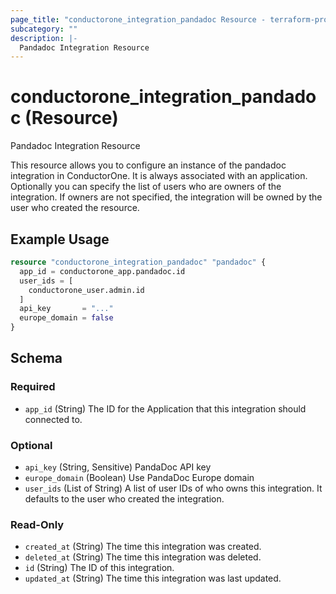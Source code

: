 ```yaml
---
page_title: "conductorone_integration_pandadoc Resource - terraform-provider-conductorone"
subcategory: ""
description: |-
  Pandadoc Integration Resource
---
```


# conductorone_integration_pandadoc (Resource)

Pandadoc Integration Resource

This resource allows you to configure an instance of the pandadoc integration in ConductorOne.
It is always associated with an application. Optionally you can specify the list of users who are owners of the integration.
If owners are not specified, the integration will be owned by the user who created the resource.

## Example Usage

```terraform
resource "conductorone_integration_pandadoc" "pandadoc" {
  app_id = conductorone_app.pandadoc.id
  user_ids = [
    conductorone_user.admin.id
  ]
  api_key       = "..."
  europe_domain = false
}
```

<!-- schema generated by tfplugindocs -->
## Schema

### Required

- `app_id` (String) The ID for the Application that this integration should connected to.

### Optional

- `api_key` (String, Sensitive) PandaDoc API key
- `europe_domain` (Boolean) Use PandaDoc Europe domain
- `user_ids` (List of String) A list of user IDs of who owns this integration. It defaults to the user who created the integration.

### Read-Only

- `created_at` (String) The time this integration was created.
- `deleted_at` (String) The time this integration was deleted.
- `id` (String) The ID of this integration.
- `updated_at` (String) The time this integration was last updated.
